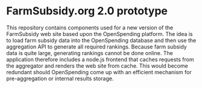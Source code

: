 FarmSubsidy.org 2.0 prototype
=============================

This repository contains components used for a new version of the
FarmSubsidy web site based upon the OpenSpending platform. The idea is
to load farm subsidy data into the OpenSpending database and then use 
the aggregation API to generate all required rankings. Because farm 
subsidy data is quite large, generating rankings cannot be done online.
The application therefore includes a node.js frontend that caches
requests from the aggregator and renders the web site from cache. This
would become redundant should OpenSpending come up with an efficient 
mechanism for pre-aggregation or internal results storage. 


